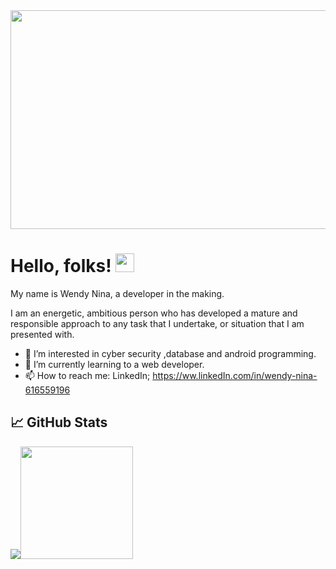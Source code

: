 
<img src="https://user-images.githubusercontent.com/98152860/155490425-0121cd40-1e5c-42b1-8c62-3fb432c8314d.jpeg" width="1000" height="350"/>


# Hello, folks! <img src="https://raw.githubusercontent.com/MartinHeinz/MartinHeinz/master/wave.gif" width="30px">
My name is Wendy Nina, a developer in the making.

I am an energetic, ambitious person who has developed a mature and responsible approach to any task that I undertake, or situation that I am presented with.

- 👀 I’m interested in cyber security ,database and android programming.
- 🌱 I’m currently learning to a web developer.
- 📫 How to reach me: LinkedIn; https://ww.linkedIn.com/in/wendy-nina-616559196
                      

## &#x1f4c8; GitHub Stats
<img src="https://github-readme-stats.vercel.app/api/top-langs/?username=NinaWendy&theme=radical" /><img height="180em" src="https://github-readme-stats.vercel.app/api?username=NinaWendy&show_icons=true&hide_border=true&&count_private=true&include_all_commits=true&theme=radical" /> 


<!---
NinaWendy/NinaWendy is a ✨ special ✨ repository because its `README.md` (this file) appears on your GitHub profile.
You can click the Preview link to take a look at your changes.
--->


